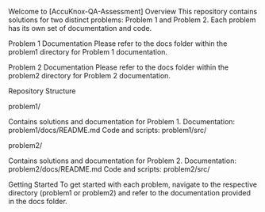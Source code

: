Welcome to [AccuKnox-QA-Assessment]
Overview
This repository contains solutions for two distinct problems: Problem 1 and Problem 2. Each problem has its own set of documentation and code.

Problem 1 Documentation
Please refer to the docs folder within the problem1 directory for Problem 1 documentation.

Problem 2 Documentation
Please refer to the docs folder within the problem2 directory for Problem 2 documentation.

Repository Structure

problem1/

Contains solutions and documentation for Problem 1.
Documentation: problem1/docs/README.md
Code and scripts: problem1/src/

problem2/

Contains solutions and documentation for Problem 2.
Documentation: problem2/docs/README.md
Code and scripts: problem2/src/

Getting Started
To get started with each problem, navigate to the respective directory (problem1 or problem2) and refer to the documentation provided in the docs folder.

